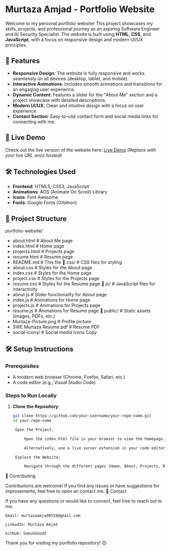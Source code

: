 # Murtaza Amjad - Portfolio Website

Welcome to my personal portfolio website! This project showcases my skills, projects, and professional journey as an aspiring Software Engineer and AI Security Specialist. The website is built using **HTML**, **CSS**, and **JavaScript**, with a focus on responsive design and modern UI/UX principles.

## 🌟 Features

- **Responsive Design**: The website is fully responsive and works seamlessly on all devices (desktop, tablet, and mobile).
- **Interactive Animations**: Includes smooth animations and transitions for an engaging user experience.
- **Dynamic Content**: Features a slider for the "About Me" section and a project showcase with detailed descriptions.
- **Modern UI/UX**: Clean and intuitive design with a focus on user experience.
- **Contact Section**: Easy-to-use contact form and social media links for connecting with me.

## 🚀 Live Demo

Check out the live version of the website here: [Live Demo](#) *(Replace with your live URL once hosted)*

## 🛠️ Technologies Used

- **Frontend**: HTML5, CSS3, JavaScript
- **Animations**: AOS (Animate On Scroll) Library
- **Icons**: Font Awesome
- **Fonts**: Google Fonts (Orbitron)

## 📂 Project Structure

portfolio-website/
- about.html # About Me page
- index.html # Home page
- projects.html # Projects page
- resume.html # Resume page
- README.md # This file
📂 css/ # CSS files for styling
- about.css # Styles for the About page
- index.css # Styles for the Home page
- project.css # Styles for the Projects page
- resume.css # Styles for the Resume page
📂 js/ # JavaScript files for interactivity
- about.js # Slider functionality for About page
- index.js # Animations for Home page
- projects.js # Animations for Projects page
- resume.js # Animations for Resume page
📂 public/ # Static assets (images, PDFs, etc.)
- Murtaza-Picture.png # Profile picture
- SWE Murtaza Resume.pdf # Resume PDF
- social-icons/ # Social media icons
Copy


## 🛠️ Setup Instructions

### Prerequisites
- A modern web browser (Chrome, Firefox, Safari, etc.)
- A code editor (e.g., Visual Studio Code)

### Steps to Run Locally

1. **Clone the Repository**:
   ```bash
   git clone https://github.com/your-username/your-repo-name.git
   cd your-repo-name

    Open the Project:

        Open the index.html file in your browser to view the homepage.

        Alternatively, use a live server extension in your code editor to serve the files locally.

    Explore the Website:

        Navigate through the different pages (Home, About, Projects, Resume) using the navigation bar.

🤝 Contributing

Contributions are welcome! If you find any issues or have suggestions for improvements, feel free to open an contact me.
📧 Contact

If you have any questions or would like to connect, feel free to reach out to me:

    Email: murtazaamjad0519@gmail.com

    LinkedIn: Murtaza Amjad

    GitHub: GokuSSGodd

Thank you for visiting my portfolio repository! 😊
